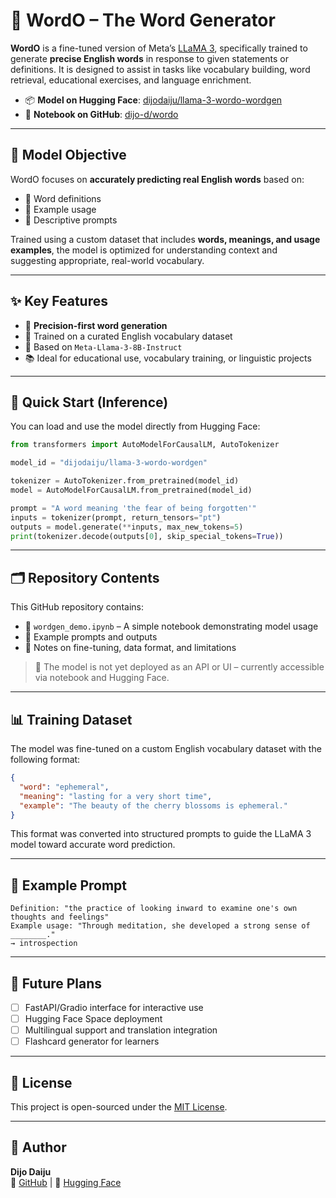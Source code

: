 
# 🦙 WordO – The Word Generator

**WordO** is a fine-tuned version of Meta’s [LLaMA 3](https://huggingface.co/meta-llama), specifically trained to generate **precise English words** in response to given statements or definitions. It is designed to assist in tasks like vocabulary building, word retrieval, educational exercises, and language enrichment.

- 📦 **Model on Hugging Face**: [dijodaiju/llama-3-wordo-wordgen](https://huggingface.co/dijodaiju/llama-3-wordo-wordgen)  
- 🧾 **Notebook on GitHub**: [dijo-d/wordo](https://github.com/dijo-d/wordo)

---

## 🧠 Model Objective

WordO focuses on **accurately predicting real English words** based on:

- 🔹 Word definitions
- 🔹 Example usage
- 🔹 Descriptive prompts

Trained using a custom dataset that includes **words, meanings, and usage examples**, the model is optimized for understanding context and suggesting appropriate, real-world vocabulary.

---

## ✨ Key Features

- 🎯 **Precision-first word generation**
- 📘 Trained on a curated English vocabulary dataset
- 🧠 Based on `Meta-Llama-3-8B-Instruct`
- 📚 Ideal for educational use, vocabulary training, or linguistic projects

---

## 🚀 Quick Start (Inference)

You can load and use the model directly from Hugging Face:

```python
from transformers import AutoModelForCausalLM, AutoTokenizer

model_id = "dijodaiju/llama-3-wordo-wordgen"

tokenizer = AutoTokenizer.from_pretrained(model_id)
model = AutoModelForCausalLM.from_pretrained(model_id)

prompt = "A word meaning 'the fear of being forgotten'"
inputs = tokenizer(prompt, return_tensors="pt")
outputs = model.generate(**inputs, max_new_tokens=5)
print(tokenizer.decode(outputs[0], skip_special_tokens=True))
```

---

## 🗂️ Repository Contents

This GitHub repository contains:

- 📓 `wordgen_demo.ipynb` – A simple notebook demonstrating model usage
- 📁 Example prompts and outputs
- 📝 Notes on fine-tuning, data format, and limitations

> 🔧 The model is not yet deployed as an API or UI – currently accessible via notebook and Hugging Face.

---

## 📊 Training Dataset

The model was fine-tuned on a custom English vocabulary dataset with the following format:

```json
{
  "word": "ephemeral",
  "meaning": "lasting for a very short time",
  "example": "The beauty of the cherry blossoms is ephemeral."
}
```

This format was converted into structured prompts to guide the LLaMA 3 model toward accurate word prediction.

---

## 🧪 Example Prompt

```
Definition: "the practice of looking inward to examine one's own thoughts and feelings"
Example usage: "Through meditation, she developed a strong sense of ________."
→ introspection
```

---

## 📍 Future Plans

- [ ] FastAPI/Gradio interface for interactive use
- [ ] Hugging Face Space deployment
- [ ] Multilingual support and translation integration
- [ ] Flashcard generator for learners

---

## 📄 License

This project is open-sourced under the [MIT License](LICENSE).

---

## 👤 Author

**Dijo Daiju**  
🔗 [GitHub](https://github.com/dijo-d) | 🤗 [Hugging Face](https://huggingface.co/dijodaiju)
